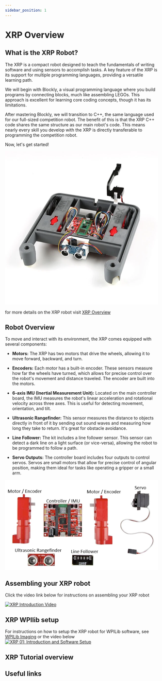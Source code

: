 ```yaml
---
sidebar_position: 1
---
```

# XRP Overview

## What is the XRP Robot?
The XRP is a compact robot designed to teach the fundamentals of writing software and using sensors to accomplish tasks. A key feature of the XRP is its support for multiple programming languages, providing a versatile learning path.

We will begin with Blockly, a visual programming language where you build programs by connecting blocks, much like assembling LEGOs. This approach is excellent for learning core coding concepts, though it has its limitations.

After mastering Blockly, we will transition to C++, the same language used for our full-sized competition robot. The benefit of this is that the XRP C++ code shares the same structure as our main robot's code. This means nearly every skill you develop with the XRP is directly transferable to programming the competition robot.

Now, let's get started!

![XRP beta robot](01_Overview/XRP_Robot-02.webp)

for more details on the XRP robot visit [XRP Overview](https://xrpusersguide.readthedocs.io/en/latest/course/introduction.html)

## Robot Overview

To move and interact with its environment, the XRP comes equipped with several components:

*   **Motors:** The XRP has two motors that drive the wheels, allowing it to move forward, backward, and turn.
    
*   **Encoders:** Each motor has a built-in encoder. These sensors measure how far the wheels have turned, which allows for precise control over the robot's movement and distance traveled. The encoder are built into the motors.
   
*   **6-axis IMU (Inertial Measurement Unit):** Located on the main controller board, the IMU measures the robot's linear acceleration and rotational velocity across three axes. This is useful for detecting movement, orientation, and tilt.

*   **Ultrasonic Rangefinder:** This sensor measures the distance to objects directly in front of it by sending out sound waves and measuring how long they take to return. It's great for obstacle avoidance.

*   **Line Follower:** The kit includes a line follower sensor. This sensor can detect a dark line on a light surface (or vice-versa), allowing the robot to be programmed to follow a path.

*   **Servo Outputs:** The controller board includes four outputs to control servos. Servos are small motors that allow for precise control of angular position, making them ideal for tasks like operating a gripper or a small arm.

![XRP Sensor Overview](01_Overview/XRP_Sensor_Overview.png)

## Assembling your XRP robot
Click the video link below for instructions on assembling your XRP robot

[![XRP Introduction Video](https://img.youtube.com/vi/JQyKhzlMSms/hqdefault.jpg)](https://www.youtube.com/watch?v=JQyKhzlMSms&list=PLV6srU7KoAx4enIaCHo3Aiddv8gy4Sghd&index=1)

## XRP WPIlib setup
For instructions on how to setup the XRP robot for WPILib software, see [WPILib Imaging](https://docs.wpilib.org/en/stable/docs/xrp-robot/hardware-and-imaging.html) or the video below
[![XRP 01: Introduction and Software Setup](https://img.youtube.com/vi/Nlk52QdoasE/hqdefault.jpg)](https://www.youtube.com/watch?v=Nlk52QdoasE&list=PLV6srU7KoAx4enIaCHo3Aiddv8gy4Sghd&index=5)

## XRP Tutorial overview

## Useful links
